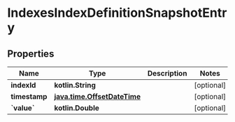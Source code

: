 
# IndexesIndexDefinitionSnapshotEntry

## Properties
| Name | Type | Description | Notes |
| ------------ | ------------- | ------------- | ------------- |
| **indexId** | **kotlin.String** |  |  [optional] |
| **timestamp** | [**java.time.OffsetDateTime**](java.time.OffsetDateTime.md) |  |  [optional] |
| **&#x60;value&#x60;** | **kotlin.Double** |  |  [optional] |



